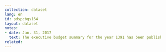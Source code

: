 ```yaml
---
collection: dataset
lang: en
id: pdspcbgs164
layout: dataset
notes: 
- date: Jan. 31, 2017
  text: The executive budget summary for the year 1391 has been published by Iranian Presidential Deputy Strategic Planning and Contorl and approved by 30/02/1391 of Islamic Consultative Assembly with ISBN 978-964-338-156-1 (Vol 1). Since the link is not availabe at the time of the publication of this dataset, the source is obtained from Iran Open Data archive.
related:
---
```

